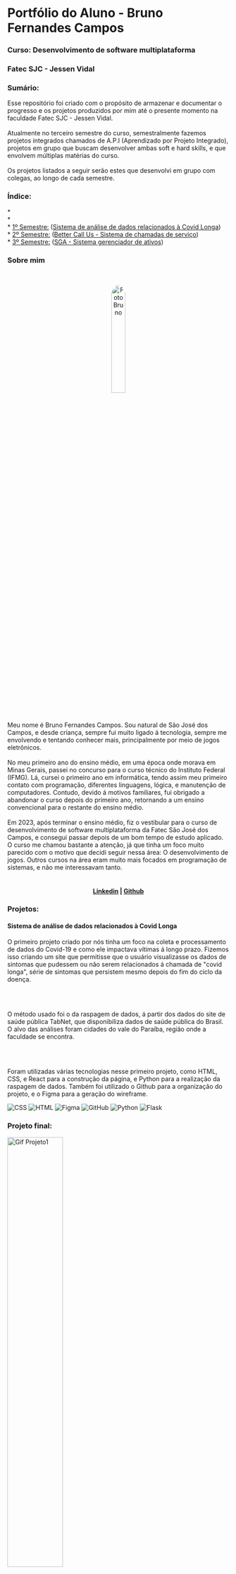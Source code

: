 <h1>Portfólio do Aluno - Bruno Fernandes Campos</h1>
<h3>Curso: Desenvolvimento de software multiplataforma</h3>
<h3>Fatec SJC - Jessen Vidal</h3>

<h3>Sumário:</h3>
Esse repositório foi criado com o propósito de armazenar e documentar o progresso e os projetos produzidos por mim até o presente momento na faculdade Fatec SJC - Jessen Vidal.
<br></br>
Atualmente no terceiro semestre do curso, semestralmente fazemos projetos integrados chamados de A.P.I (Aprendizado por Projeto Integrado), projetos em grupo que buscam desenvolver ambas soft e hard skills, e que envolvem múltiplas matérias do curso.
<br></br>
Os projetos listados a seguir serão estes que desenvolvi em grupo com colegas, ao longo de cada semestre.



<h3>Índice: </h3>
* <a href="#sobre-mim" style="color: white;">Sobre mim</a><br>
* <a href="#projetos" style="color: white;">Meus projetos</a></br>
* <a href="#1-semestre">1º Semestre:</a> (<a href="https://github.com/api-fatec-primeiro-semestre/api-primeiro-semestre" target="_blank">Sistema de análise de dados relacionados à Covid Longa</a>)</br>
* <a href="#2-semestre">2º Semestre:</a> (<a href="https://github.com/BananaaScript/BetterCallUs" target="_blank">Better Call Us - Sistema de chamadas de serviço</a>)</br>
* <a href="#3-semestre">3º Semestre:</a> (<a href="https://github.com/BananaaScript/SGA" target="_blank">SGA - Sistema gerenciador de ativos</a>)</br>

<h3 id="sobre-mim">Sobre mim</h3>
</br>
<p align="center"><img src="./Arquivos/Foto2.png" alt="FotoBruno" style="width: 25%; border-radius: 50%;"></p>

Meu nome é Bruno Fernandes Campos. Sou natural de São José dos Campos, e desde criança, sempre fui muito ligado á tecnologia, sempre me envolvendo e tentando conhecer mais, principalmente por meio de jogos eletrônicos.
<br></br>
No meu primeiro ano do ensino médio, em uma época onde morava em Minas Gerais, passei no concurso para o curso técnico do Instituto Federal (IFMG). Lá, cursei o primeiro ano em informática, tendo assim meu primeiro contato com programação, diferentes linguagens, lógica, e manutenção de computadores.
Contudo, devido á motivos familiares, fui obrigado a abandonar o curso depois do primeiro ano, retornando a um ensino convencional para o restante do ensino médio.
<br></br>
Em 2023, após terminar o ensino médio, fiz o vestibular para o curso de desenvolvimento de software multiplataforma da Fatec São José dos Campos, e consegui passar depois de um bom tempo de estudo aplicado. O curso me chamou bastante a atenção, já que tinha um foco muito parecido com o motivo que decidi seguir nessa área: O desenvolvimento de jogos. Outros cursos na área eram muito mais focados em programação de sistemas, e não me interessavam tanto.
<br></br>

<h4 align="center"><a target="_blank" href="https://www.linkedin.com/in/bruno-campos-97560b231/">Linkedin</a> | <a target="_blank" href="https://github.com/BrunoFerCam">Github</a></h4>

<h3 id="projetos">Projetos:</h3>

<h4 id="1-semestre">Sistema de análise de dados relacionados à Covid Longa</h4>

<p>O primeiro projeto criado por nós tinha um foco na coleta e processamento de dados do Covid-19 e como ele impactava vítimas á longo prazo. Fizemos isso criando um site que permitisse que o usuário visualizasse os dados de sintomas que pudessem ou não serem relacionados á chamada de "covid longa", série de sintomas que persistem mesmo depois do fim do ciclo da doença.</p>
<br></br>
<p>O método usado foi o da raspagem de dados, á partir dos dados do site de saúde pública TabNet, que disponibiliza dados de saúde pública do Brasil. O alvo das análises foram cidades do vale do Paraíba, região onde a faculdade se encontra.</p>
<br></br>
<p>Foram utilizadas várias tecnologias nesse primeiro projeto, como HTML, CSS, e React para a construção da página, e Python para a realização da raspagem de dados. Também foi utilizado o Github para a organização do projeto, e o Figma para a geração do wireframe.</p>


 ![CSS](https://img.shields.io/badge/CSS3-1572B6?style=for-the-badge&logo=css3&logoColor=white)
 ![HTML](https://img.shields.io/badge/HTML5-E34F26?style=for-the-badge&logo=html5&logoColor=white)
 ![Figma](https://img.shields.io/badge/Figma-F24E1E?style=for-the-badge&logo=figma&logoColor=white)
 ![GitHub](https://img.shields.io/badge/GitHub-181717?style=for-the-badge&logo=github&logoColor=white)
 ![Python](https://img.shields.io/badge/Python-3776AB?style=for-the-badge&logo=python&logoColor=white)
 ![Flask](https://img.shields.io/badge/Flask-000000?style=for-the-badge&logo=flask&logoColor=white)


<h3> Projeto final: </h3>
<img src="./Arquivos/1Semestre_API_Wireframe.gif" style = "width: 50%" alt = "Gif Projeto1">

<h4> Minhas contribuições ao projeto: </h4>
<p>Como meu primeiro projeto na fatec, foi um processo um pouco confuso na hora da distribuição e organização dos membros. Contudo, terminei ficando com a principal tarefa de desenvolvimento do wireframe da interface do site, e depois implementação desse wireframe no site em si. </p>
<br></br>
<p>Foi um processo muito recompensador, já que para mim, a parte mais interessante de se criar um site é a estética e experiência do usuário. Então, tendo terminado no frontend do projeto, pude ampliar meus conhecimentos nessa área e colocar em prática o que aprendi. Esse projeto dependeu bem pouco do backend, então não tive muito contato com linguagens que não fossem de marcação. </p>
<br></br>

<h4> O que aprendi: </h4>
<p> - Funcionalidades básicas de ferramentas como o Figma e o Github. </p></br>
<p> - O processo de criação de páginas usando o HTML e o CSS, colocando em prática todas as heurísticas de design que eu conhecia até ali. </p></br>
<p> - Como funciona o método ágil para a elaboração de um projeto. </p></br>
<h4> Hard Skills: </h4>
<table align="center">
    <tr>
      <th width="300px">Tecnologia</th>
      <th width="300px">Classificação</th>
    </tr>
    <tr>
      <td>Git / Github</td>
      <td>★★★☆☆</td>
    </tr>
    <tr>
      <td>Python</td>
      <td>★★☆☆☆</td>
    </tr>
    <tr>
      <td>Flask</td>
      <td>★★☆☆☆</td>
    </tr>
    <tr>
      <td>Html</td>
      <td>★★★★☆</td>
    </tr>
    <tr>
      <td>Css</td>
      <td>★★★★☆</td>
    </tr>
    <tr>
      <td>Figma</td>
      <td>★★★★☆</td>
    </tr>
  </table>
<br>
<h4> Soft Skills: </h4>
<p> Aprendi como funciona o sistema de desenvolvimento ágil, e como é importante a comunicação entre os membros da equipe. </p><br>
<p> Aprendi a importância da documentação e de técnicas de organização como as tasks da sprint e do planning poker. </p><br>
<p> Comecei a me adaptar ao estilo de ensino da Fatec, esta sendo minha primeira vez em uma faculdade com um estilo de ensino mais não ortodoxo. </p><br>

________________________________________________________________________________________________________________________________________________________________________

<h4 id="2-semestre">Better Call Us - Sistema de chamadas de serviço</h4>

<p> O segundo projeto desenvolvido, depois de uma necessária troca de equipe, foi o Better Call Us, um sistema de chamadas de serviço. O projeto tinha três frentes diferentes:</p>
<p>O usuário, que tinha o poder de solicitar uma chamada para um suporte, fosse ela para fazer uma pergunta, requisitar uma manutenção, ou fazer uma reclamação.</p>
<p>O suporte, que tinha o poder de aceitar ou recusar a chamada, e, caso aceitasse, poderia conversar com o usuário através de mensagens que funcionavam como emails. Ele poderia visualizar todas as chamadas em aberto ou em pendência e associar uma delas á si mesmo.</p>
<p>E o administrador, que tinha o poder de criar, editar e deletar usuários e suportes, além de poder visualizar todas as chamadas em aberto, pendentes e fechadas, podendo assim fazer a manutenção dos status, suportes e mensagens.</p>
<br></br>
<p>O projeto também contava com uma página de perguntas frequentes, onde, como uma página de ajuda, o usuário poderia encontrar respostas para perguntas comuns. Essa página continha várias sessões diferentes com perguntas abrangentes, e o usuário poderia clicar em uma pergunta para ver a resposta ou instruções se necessário.</p>

<p>Foram utilizadas várias tecnologias novas e recorrentes, como o CSS e HTML para a criação da estrutura web do site, o mySql para a criação do banco de dados que contém as perguntas, mensagens, clientes, suportes e etc., o Node.js e o Spring para a criação da aplicação, O react para a implementação online do Typescript, o Figma para a criação do wireframe e o Github para a organização.</p>

 ![CSS](https://img.shields.io/badge/CSS3-1572B6?style=for-the-badge&logo=css3&logoColor=white)
 ![HTML](https://img.shields.io/badge/HTML5-E34F26?style=for-the-badge&logo=html5&logoColor=white)
 ![MySQL](https://img.shields.io/badge/MySQL-4479A1?style=for-the-badge&logo=mysql&logoColor=white)
 ![Node.js](https://img.shields.io/badge/Node.js-339933?style=for-the-badge&logo=nodedotjs&logoColor=white)
 ![React](https://img.shields.io/badge/React-61DAFB?style=for-the-badge&logo=react&logoColor=black)
 ![TypeScript](https://img.shields.io/badge/TypeScript-3178C6?style=for-the-badge&logo=typescript&logoColor=white)
 ![Figma](https://img.shields.io/badge/Figma-F24E1E?style=for-the-badge&logo=figma&logoColor=white)
 ![GitHub](https://img.shields.io/badge/GitHub-181717?style=for-the-badge&logo=github&logoColor=white)
 ![Spring](https://img.shields.io/badge/Spring-6DB33F?style=for-the-badge&logo=spring&logoColor=white)

<h3> Projeto final: </h3>
<img src="./Arquivos/BetterCallUs.png" style = "width: 50%" alt = "Imagem Projeto2">

<h4> Minhas contribuições ao projeto: </h4>
<p> Minha principal contribuição ao projeto foi a criação do front-end, que foi feito em HTML e CSS, e a criação do design do site, que foi feito no Figma. Esse projeto envolvia bem mais telas distintas que o projeto anterior, então gerir o front-end dele foi bem mais trabalhoso.</p>
<br></br>
<p>Também comecei a me familizarizar com o Typescript, utilizado como base principal do projeto. Eu não tive muito envolvimento com o backend, mas para a implementação do front-end, tivemos que migrar a produção do site do HTML para o Typescript. Mesmo que não tenha me envolvido com o sistema do banco de dados, mas pude ver como ele foi feito e como ele se comunicava com o front-end, o que foi uma experiência muito valiosa.</p>

<h4> O que aprendi: </h4>
<p> - Como implementar novas tecnologias, como o Typescript e o mySql. </p></br>
<p> - Como "traduzir" os designs de páginas do HTML para o Typescript. </p></br>
<p> - Como aplicar o método ágil para a organização de tarefas do grupo. </p></br>
<h4> Hard Skills: </h4>
<table align="center">
    <tr>
      <th width="300px">Tecnologia</th>
      <th width="300px">Classificação</th>
    </tr>
    <tr>
      <td>Git / Github</td>
      <td>★★★★☆</td>
    </tr>
    <tr>
      <td>Html</td>
      <td>★★★★☆</td>
    </tr>
    <tr>
      <td>Css</td>
      <td>★★★★★</td>
    </tr>
    <tr>
      <td>Figma</td>
      <td>★★★★★</td>
    </tr>
    <tr>
      <td>Typescript</td>
      <td>★★★☆☆</td>
    </tr>
    <tr>
      <td>Node.js</td>
      <td>★★☆☆☆</td>
    </tr>
    <tr>
      <td>Java</td>
      <td>★★☆☆☆</td>
    </tr>
    <tr>
      <td>Spring</td>
      <td>★☆☆☆☆</td>
    </tr>
    <tr>
      <td>mySql</td>
      <td>★☆☆☆☆</td>
    </tr>
  </table>
<br>
<h4> Soft Skills: </h4>
<p> Continuamos a implementar o sistema ágil, que se mostrou bem mais necessário na hora de distribuir as tasks, já que eram bem mais numerosas e com dificuldades bem mais variadas que as do último projeto. </p><br>
<p> Aprendi como lidar com dificuldades que possam aparecer com a conexão entre front e back-end. </p><br>
<p> Tive a oportunidade de trabalhar com uma equipe com mais sintonia, o que trouxe muita fluidez ao projeto. </p><br>

________________________________________________________________________________________________________________________________________________________________________

<h4 id="2-semestre">SGA - Sistema de Gerenciamento de Ativos</h4>

<p> O terceiro e mais recente projeto desenvolvido, o SGA se trata de um projeto muito útil e expansivo: Manter o controle de todo um sistema que permita que o administrador manipule e tenha informação completa sobre todos os ativos de sua empresa de forma organizada e ágil.</p>
<p> O projeto foi dividido em duas frentes diferentes:</p>
<p> O administrador, que tinha o poder de criar, editar e deletar ativos e membros do time, além de poder visualizar todos os ativos em uso ou estado de manutenção. Além disso, ele poderia marcar quais ativos estão sendo utilizados por qual usuário.</p>
<p> E o usuário, que tinha o poder de alterar o estado de ativos que tivessem sido designados a ele.</p>

<br></br>
<p>O projeto também continha um sistema de gráficos com uma relação de custo e uso de cada ativo, reçacionando custos de uso e manutenção.</p>
<p>Além disso, o projeto também continha um sistema de notificações, que notificava o usuário quando um ativo estava prestes a sair do estado de manutenção, ou quando um ativo estava sendo utilizado por outro usuário.</p>
<br></br>
<p> Nesse projeto, houve uma estipulação extra: Ele deveria ser feito no estilo single-page application, ou seja, uma página que funciona completamente na mesma rota.</p>

<p>Foram utilizadas várias tecnologias novas e tecnologias antes exploradas só que com mais aprofundamento, como o Typescript e o CSS para a criação do frontend da página, o mySql para a criação do banco de dados que contém os ativos e usuários, além dos preços para os gráficos, o Node.js e o Spring para a criação da aplicação, O react para a implementação online do Typescript, o Java para a criação da lógica do backend, o Figma para a criação do wireframe e o Github para a organização.</p>

 ![CSS](https://img.shields.io/badge/CSS3-1572B6?style=for-the-badge&logo=css3&logoColor=white)
 ![MySQL](https://img.shields.io/badge/MySQL-4479A1?style=for-the-badge&logo=mysql&logoColor=white)
 ![Node.js](https://img.shields.io/badge/Node.js-339933?style=for-the-badge&logo=nodedotjs&logoColor=white)
 ![React](https://img.shields.io/badge/React-61DAFB?style=for-the-badge&logo=react&logoColor=black)
 ![TypeScript](https://img.shields.io/badge/TypeScript-3178C6?style=for-the-badge&logo=typescript&logoColor=white)
 ![Figma](https://img.shields.io/badge/Figma-F24E1E?style=for-the-badge&logo=figma&logoColor=white)
 ![GitHub](https://img.shields.io/badge/GitHub-181717?style=for-the-badge&logo=github&logoColor=white)
 ![Spring](https://img.shields.io/badge/Spring-6DB33F?style=for-the-badge&logo=spring&logoColor=white)
 ![Java](https://img.shields.io/badge/Java-007396?style=for-the-badge&logo=java&logoColor=white)


<h4> Minhas contribuições ao projeto: </h4>
<p> Minha principal contribuição ao projeto foram contribuições do front-end do projeto, que dessa vez eram bem mais complexas em relação ao anterior. Também fui o responsável pela criação do wireframe do site, que foi feito no Figma. Nesse ponto, usei meu conhecimento até agora para criar um site com um design profissional e agradável seguindo os padrões de single-page application requeridos.</p>
<br></br>
<p>Também tive que dessa vez fazer contribuições ao backend para finalizar minhas tarefas, mesmo que não tenha tido que entrar em tanto contato com a lógica do backend, tive que entender como ele funcionava para poder implementar o front-end de forma correta.</p>

<h4> O que aprendi: </h4>
<p> - A importância de tecnologias como o Node.js e Spring, que facilitam o desenvolvimento de aplicações web e fornecem recursos poderosos para a criação de sistemas ágeis e eficientes. </p></br>
<p> - Como o Typescript, mesmo que mais complicado, permite a criação de páginas web muito mais complexas e avançadas que o HTML. </p></br>
<p> - A multitude de usos do Java, que permite conexões muito dinâmicas com o banco de dados. </p></br>
<h4> Hard Skills: </h4>
<table align="center">
    <tr>
      <th width="300px">Tecnologia</th>
      <th width="300px">Classificação</th>
    </tr>
    <tr>
      <td>Git / Github</td>
      <td>★★★★★</td>
    </tr>
    <tr>
      <td>React</td>
      <td>★★★☆☆</td>
    </tr>
    <tr>
      <td>Css</td>
      <td>★★★★★</td>
    </tr>
    <tr>
      <td>Figma</td>
      <td>★★★★★</td>
    </tr>
    <tr>
      <td>Typescript</td>
      <td>★★★★☆</td>
    </tr>
    <tr>
      <td>Node.js</td>
      <td>★★☆☆☆</td>
    </tr>
    <tr>
      <td>Java</td>
      <td>★★☆☆☆</td>
    </tr>
    <tr>
      <td>Spring</td>
      <td>★★☆☆☆</td>
    </tr>
    <tr>
      <td>mySql</td>
      <td>★☆☆☆☆</td>
    </tr>
  </table>
<br>
<h4> Soft Skills: </h4>
<p> Aprendi como a comunicação com o cliente é importante, com a necessidade de apresentar metas plausíveis e de estabelescer entregas claras e concisas. </p>
<p> Aprendi como a documentação e organização de tasks pode ser vital para uma equipe, permitindo que os membros balanceiem melhor suas tarefas e se comuniquem de forma mais eficiente. </p>
<p> Melhorei minhas habilidades de comunicação com a equipe. </p>
<br>
